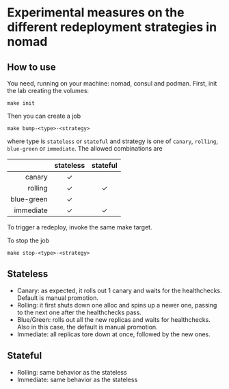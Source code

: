 # Experimental measures on the different redeployment strategies in nomad

## How to use

You need, running on your machine: nomad, consul and podman.
First, init the lab creating the volumes:

```
make init
```

Then you can create a job

```
make bump-<type>-<strategy>
```

where type is `stateless` or `stateful` and strategy is one of `canary`,
`rolling`, `blue-green` or `immediate`. The allowed combinations are

 |          |stateless|stateful|
 | -------: | :-----: | :----: |
 |canary    |    ✓    |        |
 |rolling   |    ✓    |   ✓    |
 |blue-green|    ✓    |        |
 |immediate |    ✓    |   ✓    |

To trigger a redeploy, invoke the same make target.

To stop the job

```
make stop-<type>-<strategy>
```

## Stateless

 - Canary: as expected, it rolls out 1 canary and waits for the healthchecks.
   Default is manual promotion.
 - Rolling: it first shuts down one alloc and spins up a newer one, passing to
   the next one after the healthchecks pass.
 - Blue/Green: rolls out all the new replicas and waits for healthchecks. Also
   in this case, the default is manual promotion.
 - Immediate: all replicas tore down at once, followed by the new ones.

## Stateful

 - Rolling: same behavior as the stateless
 - Immediate: same behavior as the stateless

